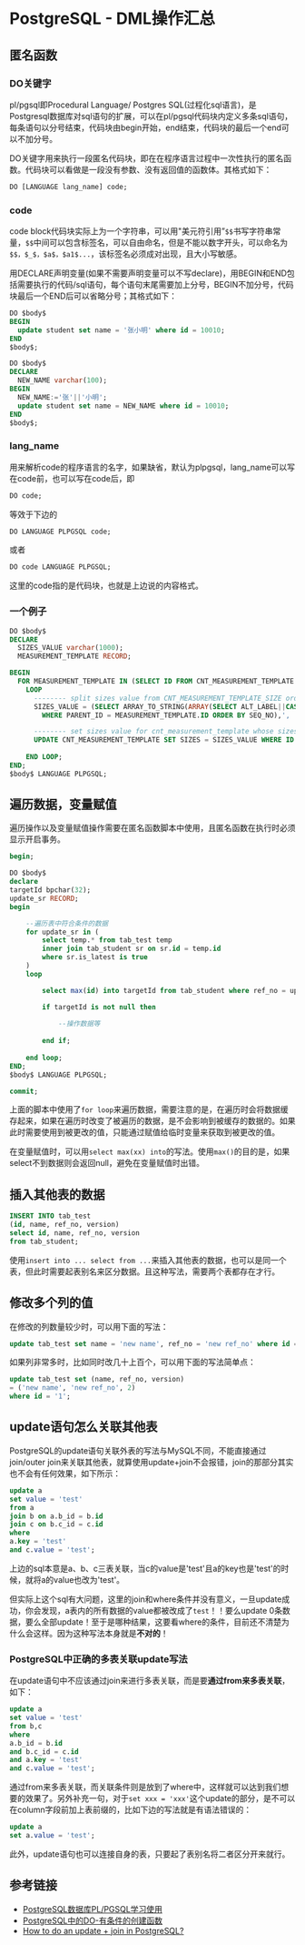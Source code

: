 # PostgreSQL - DML操作汇总

## 匿名函数

### DO关键字

pl/pgsql即Procedural Language/ Postgres SQL(过程化sql语言)，是Postgresql数据库对sql语句的扩展，可以在pl/pgsql代码块内定义多条sql语句，每条语句以分号结束，代码块由begin开始，end结束，代码块的最后一个end可以不加分号。
<!--more-->

DO关键字用来执行一段匿名代码块，即在在程序语言过程中一次性执行的匿名函数。代码块可以看做是一段没有参数、没有返回值的函数体。其格式如下：

```sql
DO [LANGUAGE lang_name] code;
```

### code

code block代码块实际上为一个字符串，可以用"美元符引用”`$$`书写字符串常量，`$$`中间可以包含标签名，可以自由命名，但是不能以数字开头，可以命名为`$$，$_$，$a$，$a1$...`，该标签名必须成对出现，且大小写敏感。

用DECLARE声明变量(如果不需要声明变量可以不写declare)，用BEGIN和END包括需要执行的代码/sql语句，每个语句末尾需要加上分号，BEGIN不加分号，代码块最后一个END后可以省略分号；其格式如下：

```sql
DO $body$
BEGIN
  update student set name = '张小明' where id = 10010;
END
$body$;
```

```sql
DO $body$
DECLARE
  NEW_NAME varchar(100);
BEGIN
  NEW_NAME:='张'||'小明';
  update student set name = NEW_NAME where id = 10010;
END
$body$;
```

### lang_name

用来解析code的程序语言的名字，如果缺省，默认为plpgsql，lang_name可以写在code前，也可以写在code后，即

```sql
DO code;
```

等效于下边的

```sql
DO LANGUAGE PLPGSQL code;
```

或者

```sql
DO code LANGUAGE PLPGSQL;
```

这里的code指的是代码块，也就是上边说的内容格式。

### 一个例子

```sql
DO $body$
DECLARE
  SIZES_VALUE varchar(1000);
  MEASUREMENT_TEMPLATE RECORD;

BEGIN
  FOR MEASUREMENT_TEMPLATE IN (SELECT ID FROM CNT_MEASUREMENT_TEMPLATE WHERE DOMAIN_ID IN ('/','RD1','RD2') AND IS_LATEST = TRUE AND (SIZES IS NULL OR SIZES = ''))
    LOOP
      -------- split sizes value from CNT_MEASUREMENT_TEMPLATE_SIZE order by seq_no --------
      SIZES_VALUE = (SELECT ARRAY_TO_STRING(ARRAY(SELECT ALT_LABEL||CASE WHEN COALESCE(LABEL,'') = '' THEN '' ELSE '('||LABEL||')' END FROM CNT_MEASUREMENT_TEMPLATE_SIZE 
      	WHERE PARENT_ID = MEASUREMENT_TEMPLATE.ID ORDER BY SEQ_NO),', '));

      -------- set sizes value for cnt_measurement_template whose sizes value is null or '' --------
	  UPDATE CNT_MEASUREMENT_TEMPLATE SET SIZES = SIZES_VALUE WHERE ID = MEASUREMENT_TEMPLATE.ID;
	  
    END LOOP;
END;
$body$ LANGUAGE PLPGSQL;
```

## 遍历数据，变量赋值

遍历操作以及变量赋值操作需要在匿名函数脚本中使用，且匿名函数在执行时必须显示开启事务。

```sql
begin;

DO $body$
declare
targetId bpchar(32);
update_sr RECORD;
begin

    --遍历表中符合条件的数据
	for update_sr in (
        select temp.* from tab_test temp
        inner join tab_student sr on sr.id = temp.id
        where sr.is_latest is true
	)
	loop

        select max(id) into targetId from tab_student where ref_no = update_sr.ref_no;

        if targetId is not null then
        
            --操作数据等
        
        end if;
        
    end loop;
END;
$body$ LANGUAGE PLPGSQL;

commit;
```

上面的脚本中使用了`for loop`来遍历数据，需要注意的是，在遍历时会将数据缓存起来，如果在遍历时改变了被遍历的数据，是不会影响到被缓存的数据的。如果此时需要使用到被更改的值，只能通过赋值给临时变量来获取到被更改的值。

在变量赋值时，可以用`select max(xx) into`的写法。使用`max()`的目的是，如果select不到数据则会返回null，避免在变量赋值时出错。

## 插入其他表的数据

```sql
INSERT INTO tab_test
(id, name, ref_no, version)
select id, name, ref_no, version
from tab_student;
```

使用`insert into ... select from ...`来插入其他表的数据，也可以是同一个表，但此时需要起表别名来区分数据。且这种写法，需要两个表都存在才行。

## 修改多个列的值

在修改的列数量较少时，可以用下面的写法：

```sql
update tab_test set name = 'new name', ref_no = 'new ref_no' where id = '1';
```

如果列非常多时，比如同时改几十上百个，可以用下面的写法简单点：

```sql
update tab_test set (name, ref_no, version)
= ('new name', 'new ref_no', 2)
where id = '1';
```

## update语句怎么关联其他表

PostgreSQL的update语句关联外表的写法与MySQL不同，不能直接通过join/outer join来关联其他表，就算使用update+join不会报错，join的那部分其实也不会有任何效果，如下所示：

```sql
update a
set value = 'test'
from a
join b on a.b_id = b.id
join c on b.c_id = c.id
where
a.key = 'test'
and c.value = 'test';
```

上边的sql本意是a、b、c三表关联，当c的value是'test'且a的key也是'test'的时候，就将a的value也改为'test'。

但实际上这个sql有大问题，这里的join和where条件并没有意义，一旦update成功，你会发现，a表内的所有数据的value都被改成了`test`！！要么update 0条数据，要么全部update！至于是哪种结果，这要看where的条件，目前还不清楚为什么会这样。因为这种写法本身就是**不对的**！

### PostgreSQL中正确的多表关联update写法

在update语句中不应该通过join来进行多表关联，而是要**通过from来多表关联**，如下：

```sql
update a
set value = 'test'
from b,c
where
a.b_id = b.id
and b.c_id = c.id
and a.key = 'test'
and c.value = 'test';
```

通过from来多表关联，而关联条件则是放到了where中，这样就可以达到我们想要的效果了。另外补充一句，对于`set xxx = 'xxx'`这个update的部分，是不可以在column字段前加上表前缀的，比如下边的写法就是有语法错误的：

```sql
update a
set a.value = 'test';
```

此外，update语句也可以连接自身的表，只要起了表别名将二者区分开来就行。

## 参考链接

* [PostgreSQL数据库PL/PGSQL学习使用](https://www.cnblogs.com/wangzhen3798/p/7630597.html)
* [PostgreSQL中的DO-有条件的创建函数](https://www.2cto.com/database/201505/399624.html)
* [How to do an update + join in PostgreSQL?](https://www.e-learn.cn/content/wangluowenzhang/36970)